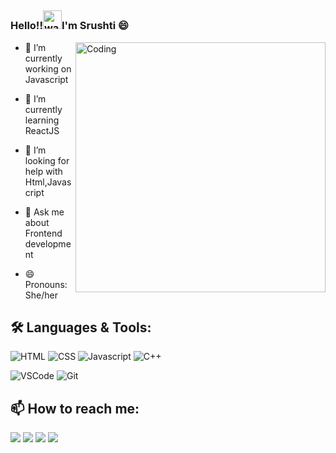 # <p>️ <h3>Hello!!<img src="https://raw.githubusercontent.com/KarthikNayak024/KarthikNayak024/master/assets/wave.gif" alt="waving hand" width="30px">I'm Srushti  😄</h3></p>
<img align="right" alt="Coding" width="400" src="https://media.giphy.com/media/L1R1tvI9svkIWwpVYr/giphy.gif">

- 🔭 I’m currently working on Javascript

- 🌱 I’m currently learning ReactJS

- 🤔 I’m looking for help with Html,Javascript

- 💬 Ask me about Frontend development

- 😄 Pronouns: She/her

## 🛠️ **Languages & Tools:**

![HTML](https://img.shields.io/badge/html%20-%23E34F26.svg?&style=for-the-badge&logo=html5&logoColor=white)
![CSS](https://img.shields.io/badge/css%20-%231572B6.svg?&style=for-the-badge&logo=css3&logoColor=white)
![Javascript](https://img.shields.io/badge/-Javascript-ffb400?style=for-the-badge&logo=javascript&logoColor=ffff3f)
![C++](https://img.shields.io/badge/c++%20-%2300599C.svg?&style=for-the-badge&logo=c%2B%2B&ogoColor=white)

![VSCode](https://img.shields.io/badge/-vscode-007ACC?style=for-the-badge&logo=visual-studio-code)
![Git](https://img.shields.io/badge/git%20-%23F05032.svg?&style=for-the-badge&logo=git&logoColor=white)

## 📫 How to reach me:
<p align='left'>
  
<a href = "https://www.linkedin.com/in/srushti-gadekar-101405170"><img src="https://img.icons8.com/cute-clipart/45/000000/linkedin.png"/></a>
<a href = "https://github.com/SrushtiGadekar"><img src="https://img.icons8.com/metro/40/000000/github.png"/></a>
<a href = "https://www.instagram.com/invites/contact/?i=16r9drrseitp7&utm_content=685cnjg"><img src="https://img.icons8.com/color/45/000000/instagram-new.png"/></a>
<a href = "https://telegram.org/dl"><img src="https://img.icons8.com/fluent/45/000000/telegram-app.png"/></a>

</p>
